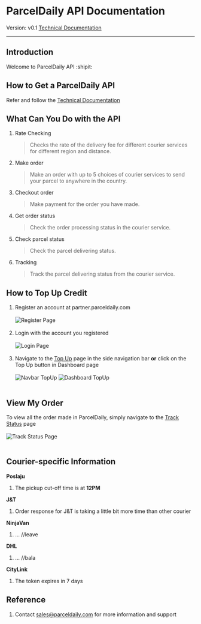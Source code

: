 # ParcelDaily API Documentation
Version: v0.1
[Technical Documentation](https://parceldaily.docs.apiary.io)
___

## Introduction
Welcome to ParcelDaily API :shipit:
<!-- 
**Agenda**
1. Step to get a ParcelDaily API
2. What can you do with the API
3. How to top up the credit
4. View my order
5. Integration workflow
6. Courier-specific information
7. Reference -->

## How to Get a ParcelDaily API
Refer and follow the [Technical Documentation](https://parceldaily.docs.apiary.io) 

## What Can You Do with the API
1. Rate Checking

   >Checks the rate of the delivery fee for different courier services for different region and distance.

2. Make order

   >Make an order with up to 5 choices of courier services to send your parcel to anywhere in the country.

3. Checkout order

   >Make payment for the order you have made.

4. Get order status

   >Check the order processing status in the courier service.

5. Check parcel status

   >Check the parcel delivering status.

6. Tracking
   
   >Track the parcel delivering status from the courier service.

## How to Top Up Credit
1. Register an account at partner.parceldaily.com <br/><br/>
![Register Page](/images/register.gif "Register page")<br/><br/>
2. Login with the account you registered<br/><br/>
![Login Page](/images/login.gif "Login page")<br/><br/>
3. Navigate to the [Top Up](http://partner.parceldaily.com/profile/top-up) page in the side navigation bar **or** 
click on the Top Up button in Dashboard page<br/><br/>
![Navbar TopUp](/images/navbar_topup.jpeg "Top Up page in navigation bar")  ![Dashboard TopUp](/images/dashboard_topup.jpeg "Top Up button in dashboard")<br/><br/>


## View My Order
To view all the order made in ParcelDaily, simply navigate to the [Track Status](http://partner.parceldaily.com/parcel-status) page <br/><br/>
![Track Status Page](/images/trackPage.jpeg "Check all orders")<br/><br/>


## Courier-specific Information
**Poslaju**
1. The pickup cut-off time is at **12PM**

**J&T**
1. Order response for J&T is taking a little bit more time than other courier

**NinjaVan**
1. ... //leave

**DHL**
1. ... //bala

**CityLink**
1. The token expires in 7 days
<!-- 2. CityLink API **does not** return error state, the errors are 
reflected in the return code and return message in successful state. -->

## Reference
1. Contact <sales@parceldaily.com> for more information and support
